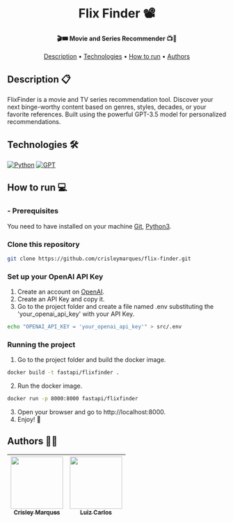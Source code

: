 <h1 align="center"> 
	Flix Finder 📽️
</h1> 

<h4 align="center"> 
	🎬🎟  Movie and Series Recommender 📺🍿
</h4>

<p align="center">
 <a href="#description">Description</a> •
 <a href="#technologies">Technologies</a> •
 <a href="#how-to-run">How to run</a> • 
 <a href="#authors">Authors</a>
</p>

## Description 📋
FlixFinder is a movie and TV series recommendation tool. Discover your next binge-worthy content based on genres, styles, decades, or your favorite references. Built using the powerful GPT-3.5 model for personalized recommendations.

## Technologies 🛠
[![Python](https://img.shields.io/badge/Python-336d9d?style=for-the-badge&logo=python&logoColor=white)](https://www.python.org/)
[![GPT](https://img.shields.io/badge/GPT--3.5-75ac9d?style=for-the-badge&logo=openai&logoColor=white)](https://chat.openai.com/)

## How to run 💻
### - Prerequisites
You need to have installed on your machine [Git](https://git-scm.com), [Python3](https://www.python.org/).

### Clone this repository
```bash
git clone https://github.com/crisleymarques/flix-finder.git
```

### Set up your OpenAI API Key
1. Create an account on [OpenAI](https://beta.openai.com/).
2. Create an API Key and copy it.
3. Go to the project folder and create a file named .env substituting the 'your_openai_api_key' with your API Key.
```bash
echo "OPENAI_API_KEY = 'your_openai_api_key'" > src/.env
```
### Running the project
1. Go to the project folder and build the docker image.
```bash
docker build -t fastapi/flixfinder . 
```
2. Run the docker image.
```bash
docker run -p 8000:8000 fastapi/flixfinder
```
3. Open your browser and go to http://localhost:8000.
4. Enjoy! 🎉
## Authors 🧑‍💻

| [<img src="https://avatars.githubusercontent.com/u/44072771?s=400&u=b17d945fa43dec67a69d1cb11e2f23a7b2e0ad95&v=4" width="120px;"/><br /><sub><b>Crisley Marques</b></sub>](https://github.com/crisleymarques) <br/> | [<img src="https://avatars.githubusercontent.com/u/62178110?v=4" width="120px;" /><br /><sub><b>Luiz Carlos</b></sub>](https://github.com/LuizCarlosXavier) <br/> | 
| :---: | :---: | 
